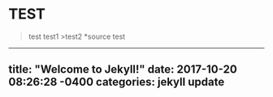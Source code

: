 TEST
==============
>test
  >test1
    >test2
*source
  test
---
title: "Welcome to Jekyll!"
date: 2017-10-20 08:26:28 -0400
categories: jekyll update
---
  
